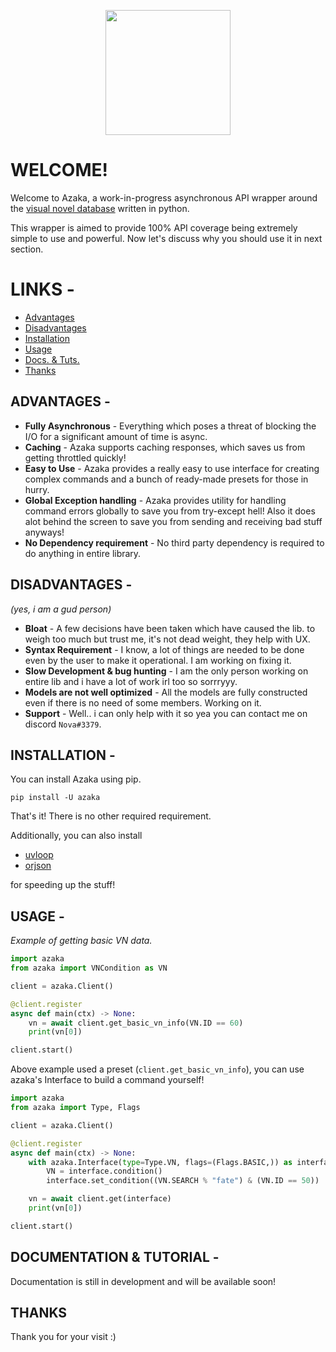 <p align="center"> <img src="https://cdn-icons-png.flaticon.com/512/2322/2322246.png" height=200> </p>

# WELCOME!

Welcome to Azaka, a work-in-progress asynchronous API wrapper around the [visual novel database](https://vndb.org/) written in python.

This wrapper is aimed to provide 100% API coverage being extremely simple to use and powerful. Now let's discuss why you should use it in next section.

# LINKS -

- [Advantages](https://github.com/mooncell07/Azaka#advantages--)
- [Disadvantages](https://github.com/mooncell07/Azaka#disadvantages--)
- [Installation](https://github.com/mooncell07/Azaka#installation--)
- [Usage](https://github.com/mooncell07/Azaka#usage--)
- [Docs. & Tuts.](https://github.com/mooncell07/Azaka#documentation--tutorial--)
- [Thanks](https://github.com/mooncell07/Azaka#thanks)

## ADVANTAGES -

- **Fully Asynchronous** - Everything which poses a threat of blocking the I/O for a significant amount of time is async.
- **Caching** - Azaka supports caching responses, which saves us from getting throttled quickly!
- **Easy to Use** - Azaka provides a really easy to use interface for creating complex commands and a bunch of ready-made presets for those in hurry.
- **Global Exception handling** - Azaka provides utility for handling command errors globally to save you from try-except hell! Also it does alot behind the screen to save you from sending and receiving bad stuff anyways!
- **No Dependency requirement** - No third party dependency is required to do anything in entire library.


## DISADVANTAGES -

*(yes, i am a gud person)*

- **Bloat** - A few decisions have been taken which have caused the lib. to weigh too much but trust me, it's not dead weight, they help with UX.
- **Syntax Requirement** - I know, a lot of things are needed to be done even by the user to make it operational. I am working on fixing it.
- **Slow Development & bug hunting** - I am the only person working on entire lib and i have a lot of work irl too so sorrryyy.
- **Models are not well optimized** - All the models are fully constructed even if there is no need of some members. Working on it.
- **Support** - Well.. i can only help with it so yea you can contact me on discord `Nova#3379`.


## INSTALLATION -

You can install Azaka using pip.

`pip install -U azaka`

That's it! There is no other required requirement.

Additionally, you can also install

- [uvloop](https://pypi.org/project/uvloop/)
- [orjson](https://pypi.org/project/orjson/)

for speeding up the stuff!

## USAGE -

*Example of getting basic VN data.*

```py
import azaka
from azaka import VNCondition as VN

client = azaka.Client()

@client.register
async def main(ctx) -> None:
    vn = await client.get_basic_vn_info(VN.ID == 60)
    print(vn[0])

client.start()
```

Above example used a preset (`client.get_basic_vn_info`), you can use azaka's Interface to build a command yourself!

```py
import azaka
from azaka import Type, Flags

client = azaka.Client()

@client.register
async def main(ctx) -> None:
    with azaka.Interface(type=Type.VN, flags=(Flags.BASIC,)) as interface:
        VN = interface.condition()
        interface.set_condition((VN.SEARCH % "fate") & (VN.ID == 50))

    vn = await client.get(interface)
    print(vn[0])

client.start()
```

## DOCUMENTATION & TUTORIAL -

Documentation is still in development and will be available soon!


## THANKS

Thank you for your visit :)
